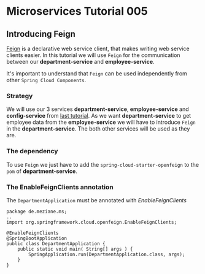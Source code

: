 # Microservices Tutorial 005
## Introducing Feign

[Feign](https://github.com/Netflix/feign) is a declarative web service client, that makes writing web service clients easier.
In this tutorial we will use `Feign` for the communication between our **department-service** and **employee-service**.

It's important to understand that `Feign` can be used independently from other `Spring Cloud Components`.
### Strategy
We will use our 3 services **department-service**, **employee-service** and  **config-service** from [last tutorial](https://github.com/Meziano/ms-tutorial-004).
As we want  **department-service** to get employee data from the **employee-service** we will have to introduce `Feign` in the **department-service**. The both other services will be used as they are.
### The dependency
To use `Feign` we just have to add the `spring-cloud-starter-openfeign` to the `pom` of  **department-service**.
### The EnableFeignClients annotation
The `DepartmentApplication` must be annotated with *EnableFeignClients*

```
package de.meziane.ms;
..
import org.springframework.cloud.openfeign.EnableFeignClients;

@EnableFeignClients
@SpringBootApplication
public class DepartmentApplication {
    public static void main( String[] args ) {
    	SpringApplication.run(DepartmentApplication.class, args);
    }
}

```
 
<!--stackedit_data:
eyJoaXN0b3J5IjpbLTM0MDE4OTQ3MSwxMTYzMjI2MjM1LDE4ND
Y0OTIzMjEsLTIwNzg0NjQ0NjcsLTIwMjA2MzM1MjYsLTEyNzUx
MzE5MTUsODAwODYyNzI0LC0zNDg2OTk3NV19
-->